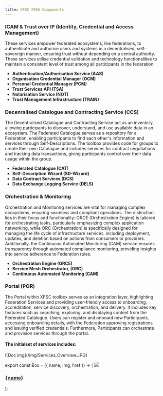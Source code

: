 ```yaml
---
title: XFSC FOSS Components
---
```


### ICAM & Trust over IP (Identity, Credential and Access Management)

These services empower federated ecosystems, like federations, to authenticate and authorise users and systems in a decentralised, self-sovereign manner, ensuring trust without depending on a central authority. These services utilise credential validation and technology functionalities to maintain a consistent level of trust among all participants in the federation.

- **Authentication/Authorisation Service (AAS)**
- **Organisation Credential Manager (OCM)**
- **Personal Credential Manager (PCM)**
- **Trust Services API (TSA)**
- **Notarisation Service (NOT)**
- **Trust Management Infrastructure (TRAIN)**

### Decenralised Catalogue and Contracting Service (CCS)

The Decentralised Catalogue and Contracting Service act as an inventory, allowing participants to discover, understand, and use available data in an ecosystem. The Federated Catalogue serves as a repository for a Federation, enabling participants to find each other's information and services through Self-Descriptions. The toolbox provides code for groups to create their own Catalogue and includes services for contract negotiations and tracking data transactions, giving participants control over their data usage within the group.

- **Federated Catalogue (CAT)**
- **Self-Description Wizard (SD-Wizard)**
- **Data Contract Services (DCS)**
- **Data Exchange Logging Service (DELS)**

### Orchestration & Monitoring

Orchestration and Monitoring services are vital for managing complex ecosystems, ensuring seamless and compliant operations. The distinction lies in their focus and functionality: ORCE (Orchestration Engine) is tailored for orchestrating tasks, particularly emphasizing complex application networking, while ORC (Orchestration) is specifically designed for managing the life cycle of infrastructure services, including deployment, updates, and deletion based on actions from consumers or providers. Additionally, the Continuous Automated Monitoring (CAM) service ensures transparency through automated compliance monitoring, providing insights into service adherence to Federation rules.

- **Orchestration Engine (ORCE)**
- **Service Mesh Orchestrator, (ORC)**
- **Continuous Automated Monitoring (CAM)**

### Portal (POR)

The Portal within XFSC toolbox serves as an integration layer, highlighting Federation Services and providing user-friendly access to onboarding, accreditation, service discovery, orchestration, and delivery. It includes key features such as searching, exploring, and displaying content from the Federated Catalogue. Users can register and onboard new Participants, accessing onboarding details, with the Federation approving registrations and issuing verified credentials. Furthermore, Participants can orchestrate and provision services through the portal.

#### The initialset of services includes: 

<div class="text-center">![Doc img](/img/Services_Overview.JPG)</div>

export const Box = ({ name, img, href }) => (
<a class="box-container" href={href}>
<img src={img} />

<h3>{name}</h3>
</a>
);

<div class="img-container">
  <Box
    name="Identity, Credential & Access Management"
    img="/img/service_1.png"
    href="/xfsc-toolbox/xfsc-foos-components/icam-and-trust"
  />
  <Box
    name="Decenralised Catalogue and Contracting Service"
    img="/img/service_2.png"
    href="/xfsc-toolbox/xfsc-foos-components/decentralized-catalogue"
  />
  <Box
    name="Orchestration & Monitoring"
    img="/img/service_3.png"
    href="/xfsc-toolbox/xfsc-foos-components/orchestration-monitoring"
  />
  <Box name="Portal" img="/img/service_4.png" href="/xfsc-toolbox/xfsc-foos-components/portal" />
</div>
